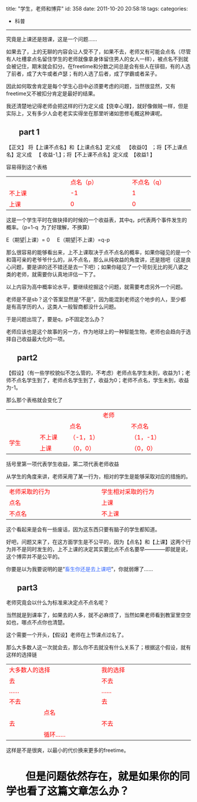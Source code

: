 title: "学生，老师和博弈"
id: 358
date: 2011-10-20 20:58:18
tags: 
categories: 
- 科普
---

究竟是上课还是翘课，这是一个问题……<!--more-->

如果去了，上的无聊的内容会让人受不了，如果不去，老师又有可能会点名（尽管有人吐槽拿点名留住学生的老师就像拿身体留住男人的女人一样），被点名不到就会被记住，期末就会扣分。在freetime和分数之间总是会有些人在徘徊，有的人选了前者，成了大牛或者卢瑟；有的人选了后者，成了学霸或者呆子。

因此如何取舍肯定是每个学生心目中必须要考虑的问题，当然很显然，又有freetime又不被扣分肯定是最好的结果。

我还清楚地记得老师会把这样的行为定义成【侥幸心理】，就好像做贼一样，但是实际上，又有多少人会老老实实得坐在那里听诸如思修毛概这种课呢。

##        part 1

【正文】 将【上课不点名】和【上课点名】定义成    【收益0】 ；将【不上课点名】定义成   【 收益-1,】；将【不上课不点名】定义成  【收益1 】

容易得到这个表格
<table width="286">
<tbody>
<tr>
<td valign="center" width="158"></td>
<td valign="center" width="158"><span style="color: #ff0000;">点名（p）</span></td>
<td valign="center" width="158"><span style="color: #ff0000;">不点名（q）</span></td>
</tr>
<tr>
<td valign="center" width="158"><span style="color: #ff0000;">不上课</span></td>
<td valign="center" width="158"><span style="color: #ff0000;">-1</span></td>
<td valign="center" width="158"><span style="color: #ff0000;">1</span></td>
</tr>
<tr>
<td valign="center" width="158"><span style="color: #ff0000;">上课</span></td>
<td valign="center" width="158"><span style="color: #ff0000;">0</span></td>
<td valign="center" width="158"><span style="color: #ff0000;">0</span></td>
</tr>
</tbody>
</table>
这是一个学生平时在做抉择的时候的一个收益表，其中q，p代表两个事件发生的概率。（p=1-q  为了好理解，不换算）

E（期望|上课）= 0     E（期望|不上课）=q-p

那么很容易的能够看出来，上不上课取决于点不点名的概率，如果你碰见的是一个和蔼可亲的老爷爷什么的，从不点名，那么从纯收益的角度讲，还是翘吧（这是良心问题，要是讲的还不错还是去一下吧）；如果你碰见了一个苛刻无比的死八婆之类的老师，就需要你认真地评估一下了。

以上内容为高中概率论水平，要继续挖掘这个问题，就需要考虑另外一个问题。

老师是不是sb？这个答案显然是“不是”，因为能混到老师这个地步的人，至少都是有高学历的人，这类人一般智商都没什么问题。

于是问题出现了，要是q，p不固定怎么办？

老师应该也是这个故事的另一方，作为地球上的一种智能生物，老师也会趋向于选择自己收益最大化的一项。

##       part2

【假设】（有一些学校貌似不怎么管的，不考虑）老师点名学生未到，收益为1；老师不点名学生到了，老师点名学生到了，收益为0；老师不点名，学生未到，收益为-1。

那么那个表格就会变化了
<table width="322">
<tbody>
<tr>
<td rowspan="2" colspan="2" valign="center" width="153"></td>
<td colspan="2" valign="center" width="341">                <span style="color: #ff0000;">     老师</span></td>
</tr>
<tr>
<td valign="center" width="171"><span style="color: #ff0000;">点名</span></td>
<td valign="center" width="170"><span style="color: #ff0000;">不点名</span></td>
</tr>
<tr>
<td rowspan="2" valign="center" width="78"><span style="color: #ff0000;">学生</span></td>
<td valign="center" width="75"><span style="color: #ff0000;">不上课</span></td>
<td valign="center" width="171"><span style="color: #ff0000;">（-1，1）</span></td>
<td valign="center" width="170"><span style="color: #ff0000;">（1，-1）</span></td>
</tr>
<tr>
<td valign="center" width="75"><span style="color: #ff0000;">上课</span></td>
<td valign="center" width="171"><span style="color: #ff0000;">（0，0）</span></td>
<td valign="center" width="170"><span style="color: #ff0000;">（0，0）</span></td>
</tr>
</tbody>
</table>
括号里第一项代表学生收益，第二项代表老师收益

从学生的角度来讲，老师采用了某一行为，相对的学生是能够采取对应的措施的。
<table width="288">
<tbody>
<tr>
<td valign="center" width="238"><span style="color: #ff0000;">老师采取的行为</span></td>
<td valign="center" width="238"><span style="color: #ff0000;">学生相对采取的行为</span></td>
</tr>
<tr>
<td valign="center" width="238"><span style="color: #ff0000;">点名</span></td>
<td valign="center" width="238"><span style="color: #ff0000;">上课</span></td>
</tr>
<tr>
<td valign="center" width="238"><span style="color: #ff0000;">不点名</span></td>
<td valign="center" width="238"><span style="color: #ff0000;">不上课</span></td>
</tr>
</tbody>
</table>
这个看起来是会有一些废话，因为这东西只要有脑子的学生都知道。

好吧，问题又来了，在这方面学生是不公平的，因为【点名】和【上课】这两个行为并不是同时发生的，上不上课的决定其实要比点不点名要早————即就是说，这个博弈并不是公平的。

你要是以为我要说明的是“<span style="color: #3366ff;">畜生你还是去上课吧</span>”，你就弱爆了……

##       part3

老师究竟会以什么为标准来决定点不点名呢？

当然就是到课率了，如果去的人多，就不必麻烦了，当然如果老师看到教室里空空如也，哪点不点你也清楚。

这个需要一个开头，【假设】老师在上节课点过名了。

那么大多数人这一次就会去，那么你不去就没有什么关系了；根据这个假设，就有这样的选择链
<table width="264">
<tbody>
<tr>
<td valign="top" width="254"><span style="color: #ff0000;">大多数人的选择</span></td>
<td valign="top" width="254"><span style="color: #ff0000;">我的选择</span></td>
</tr>
<tr>
<td valign="top" width="254"><span style="color: #ff0000;">去</span></td>
<td valign="top" width="254"><span style="color: #ff0000;">不去</span></td>
</tr>
<tr>
<td valign="top" width="254"><span style="color: #ff0000;">……</span></td>
<td valign="top" width="254"><span style="color: #ff0000;">……</span></td>
</tr>
<tr>
<td valign="top" width="254"><span style="color: #ff0000;">不去</span></td>
<td valign="top" width="254"><span style="color: #ff0000;">去</span></td>
</tr>
<tr>
<td colspan="2" valign="top" width="508">                      <span style="color: #ff0000;">点名</span></td>
</tr>
<tr>
<td valign="top" width="254"><span style="color: #ff0000;">去</span></td>
<td valign="top" width="254"><span style="color: #ff0000;">不去</span></td>
</tr>
<tr>
<td colspan="2" valign="top" width="508">                     <span style="color: #ff0000;"> 循环……</span></td>
</tr>
</tbody>
</table>
这样是不是很爽，以最小的代价换来更多的freetime。

#        <span style="color: #000000;"> 但是问题依然存在，就是如果你的同学也看了这篇文章怎么办？</span>

&nbsp;

&nbsp;